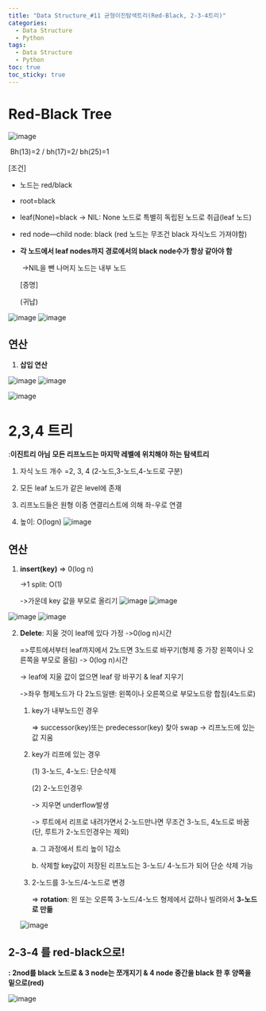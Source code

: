 ```yaml
---
title: "Data Structure_#11 균형이진탐색트리(Red-Black, 2-3-4트리)"
categories:
  - Data Structure
  - Python
tags:
  - Data Structure
  - Python
toc: true
toc_sticky: true
---
```


# Red-Black Tree

![image](https://user-images.githubusercontent.com/79195793/120883548-c154b180-c618-11eb-9ba3-9f69dd00a97d.png)

​			Bh(13)=2 / bh(17)=2/ bh(25)=1 

[조건]

* 노드는 red/black

* root=black

* leaf(None)=black -> NIL: None 노드로 특별히 독립된 노드로 취급(leaf 노드)

* red node—child node: black (red 노드는 무조건 black 자식노드 가져야함)

* **각 노드에서 leaf nodes까지 경로에서의 black node수가 항상 같아야 함**

  ​				->NIL을 뺀 나머지 노드는 내부 노드

  [증명]

  (귀납)

![image](https://user-images.githubusercontent.com/79195793/120923004-36061980-c707-11eb-8547-3e4bfa37f322.png)
![image](https://user-images.githubusercontent.com/79195793/120923016-3ef6eb00-c707-11eb-8f23-a39d1be627ba.png)


## 연산

1. **삽입 연산**

![image](https://user-images.githubusercontent.com/79195793/120923388-3a333680-c709-11eb-9dec-88c9bba3f19d.png)
![image](https://user-images.githubusercontent.com/79195793/120923395-3dc6bd80-c709-11eb-9f1d-c37eb41830dc.png)

![image](https://user-images.githubusercontent.com/79195793/120923563-348a2080-c70a-11eb-99da-29a54b066fc5.png)


# 2,3,4 트리

:**이진트리 아님**
**모든 리프노드는 마지막 레벨에 위치해야 하는 탐색트리**

1. 자식 노드 개수 =2, 3, 4 (2-노드,3-노드,4-노드로 구분)

2. 모든 leaf 노드가 같은 level에 존재

3. 리프노드들은 원형 이중 연결리스트에 의해 좌-우로 연결

4. 높이: O(logn)
   ![image](https://user-images.githubusercontent.com/79195793/120883591-f52fd700-c618-11eb-8a82-e27a124b4c2f.png)

## 연산

1. **insert(key)**  => 0(log n)     

   ->1 split: O(1)

   ->가운데 key 값을 부모로 올리기
![image](https://user-images.githubusercontent.com/79195793/120923761-2b4d8380-c70b-11eb-86ea-fe8f5006ee19.png)
![image](https://user-images.githubusercontent.com/79195793/120923805-6780e400-c70b-11eb-9e1e-5e828699ba4c.png)


![image](https://user-images.githubusercontent.com/79195793/120883608-0d9ff180-c619-11eb-8fc9-7fa052dad75d.png)
![image](https://user-images.githubusercontent.com/79195793/120924227-81232b00-c70d-11eb-8f7f-af4f11c43174.png)

2. **Delete**:  지울 것이 leaf에 있다 가정 ->0(log n)시간
    
    =>루트에서부터 leaf까지에서 2노드면 3노드로 바꾸기(형제 중 가장 왼쪽이나 오른쪽을 부모로 올림) -> 0(log n)시간
     
     -> leaf에 지울 값이 없으면 leaf 랑 바꾸기 & leaf 지우기
        
     ->좌우 형제노드가 다 2노드일땐: 왼쪽이나 오른쪽으로 부모노드랑 합침(4노드로)



    1. key가 내부노드인 경우
   
        => successor(key)또는 predecessor(key) 찾아 swap -> 리프노드에 있는 값 지움
        
    2. key가 리프에 있는 경우
    
        (1) 3-노드, 4-노드: 단순삭제
        
        (2) 2-노드인경우
        
          -> 지우면 underflow발생
             
          -> 루트에서 리프로 내려가면서 2-노드만나면 무조건 3-노드, 4노드로 바꿈(단, 루트가 2-노드인경우는 제외)
             
          a. 그 과정에서 트리 높이 1감소
                  
          b. 삭제할 key값이 저장된 리프노드는 3-노드/ 4-노드가 되어 단순 삭제 가능
                  
   3. 2-노드를 3-노드/4-노드로 변경
   
        => **rotation**: 왼 또는 오른쪽 3-노드/4-노드 형제에서 값하나 빌려와서 **3-노드로 만듦**
        
   ![image](https://user-images.githubusercontent.com/79195793/120883617-198bb380-c619-11eb-8439-98c61d143fd1.png)





## 2-3-4 를 red-black으로!

**: 2nod를 black 노드로 & 3 node는 쪼개지기 & 4 node 중간을 black 한 후 양쪽을 밑으로(red)**

![image](https://user-images.githubusercontent.com/79195793/120883621-1ee8fe00-c619-11eb-9160-d74ea551310b.png)

